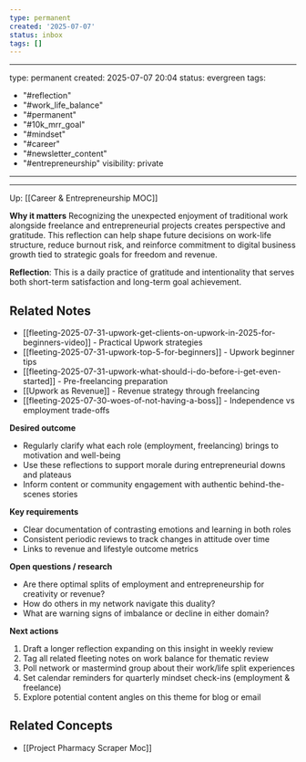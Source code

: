 ```yaml
---
type: permanent
created: '2025-07-07'
status: inbox
tags: []
---
```




---
type: permanent
created: 2025-07-07 20:04
status: evergreen
tags:
  - "#reflection"
  - "#work_life_balance"
  - "#permanent"
  - "#10k_mrr_goal"
  - "#mindset"
  - "#career"
  - "#newsletter_content"
  - "#entrepreneurship"
visibility: private
---

---

Up: [[Career & Entrepreneurship MOC]]


**Why it matters** Recognizing the unexpected enjoyment of traditional work alongside freelance and entrepreneurial projects creates perspective and gratitude. This reflection can help shape future decisions on work-life structure, reduce burnout risk, and reinforce commitment to digital business growth tied to strategic goals for freedom and revenue.

**Reflection**: This is a daily practice of gratitude and intentionality that serves both short-term satisfaction and long-term goal achievement.

## Related Notes
- [[fleeting-2025-07-31-upwork-get-clients-on-upwork-in-2025-for-beginners-video]] - Practical Upwork strategies
- [[fleeting-2025-07-31-upwork-top-5-for-beginners]] - Upwork beginner tips
- [[fleeting-2025-07-31-upwork-what-should-i-do-before-i-get-even-started]] - Pre-freelancing preparation
- [[Upwork as Revenue]] - Revenue strategy through freelancing
- [[fleeting-2025-07-30-woes-of-not-having-a-boss]] - Independence vs employment trade-offs

**Desired outcome**

- Regularly clarify what each role (employment, freelancing) brings to motivation and well-being
- Use these reflections to support morale during entrepreneurial downs and plateaus
- Inform content or community engagement with authentic behind-the-scenes stories

**Key requirements**

- Clear documentation of contrasting emotions and learning in both roles
- Consistent periodic reviews to track changes in attitude over time
- Links to revenue and lifestyle outcome metrics

**Open questions / research**

- Are there optimal splits of employment and entrepreneurship for creativity or revenue?
- How do others in my network navigate this duality?
- What are warning signs of imbalance or decline in either domain?

**Next actions**

1. Draft a longer reflection expanding on this insight in weekly review
2. Tag all related fleeting notes on work balance for thematic review
3. Poll network or mastermind group about their work/life split experiences
4. Set calendar reminders for quarterly mindset check-ins (employment & freelance)
5. Explore potential content angles on this theme for blog or email





## Related Concepts
- [[Project   Pharmacy Scraper Moc]]